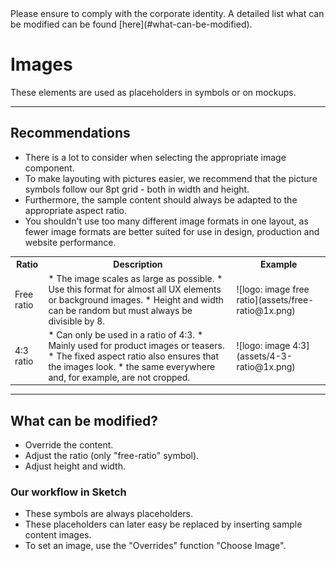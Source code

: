 <AlertInfo alertHeadline="Modifiable">
Please ensure to comply with the corporate identity. A detailed list what can be modified can be found [here](#what-can-be-modified).
</AlertInfo>

# Images

These elements are used as placeholders in symbols or on mockups.

---

## Recommendations

- There is a lot to consider when selecting the appropriate image component.
- To make layouting with pictures easier, we recommend that the picture symbols follow our 8pt grid - both in width and height.
- Furthermore, the sample content should always be adapted to the appropriate aspect ratio.
- You shouldn't use too many different image formats in one layout, as fewer image formats are better suited for use in design, production and website performance.


<div className="table-responsive">
    <table class="table">
        <tr>
            <th>Ratio</th>
            <th>Description</th>
            <th>Example</th>
        </tr>
        <tr>
            <td>Free ratio</td>
            <td>
                * The image scales as large as possible.
                * Use this format for almost all UX elements or background images.
                * Height and width can be random but must always be divisible by 8.
            </td>
            <td>![logo: image free ratio](assets/free-ratio@1x.png)</td>
        </tr>
        <tr>
            <td>4:3 ratio</td>
            <td>
                * Can only be used in a ratio of 4:3.
                * Mainly used for product images or teasers.
                * The fixed aspect ratio also ensures that the images look.
                * the same everywhere and, for example, are not cropped.
            </td>
            <td>![logo: image 4:3](assets/4-3-ratio@1x.png)</td>
        </tr>
    </table>
</div>

---

## What can be modified?

- Override the content.
- Adjust the ratio (only "free-ratio" symbol).
- Adjust height and width.

### Our workflow in Sketch

- These symbols are always placeholders.
- These placeholders can later easy be replaced by inserting sample content images.
- To set an image, use the "Overrides" function "Choose Image".
